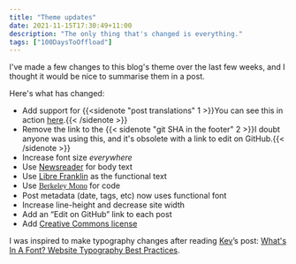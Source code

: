 ```yaml
---
title: "Theme updates"
date: 2021-11-15T17:30:49+11:00
description: "The only thing that's changed is everything."
tags: ["100DaysToOffload"]
---
```


I've made a few changes to this blog's theme over the last few weeks, and I thought it would be nice to summarise them in a post.

Here's what has changed:

- Add support for {{<sidenote "post translations" 1 >}}You can see this in action [here](/fr/post/this-blog-is-decentralised/).{{< /sidenote >}}
- Remove the link to the {{< sidenote "git SHA in the footer" 2 >}}I doubt anyone was using this, and it's obsolete with a link to edit on GitHub.{{< /sidenote >}}
- Increase font size _everywhere_
- Use [Newsreader](https://fonts.google.com/specimen/Newsreader) for body text
- Use <span class="functional">[Libre Franklin](https://fonts.google.com/specimen/Libre+Franklin)</span> as the functional text
- Use <span style="font-family:'Berkeley Mono';"><a href="https://berkeleygraphics.com/typefaces/berkeley-mono">Berkeley Mono</a></span> for code
- Post metadata (date, tags, etc) now uses functional font
- Increase line-height and decrease site width
- Add an “Edit on GitHub” link to each post
- Add [Creative Commons license](https://creativecommons.org/licenses/by-nc-sa/4.0/)

I was inspired to make typography changes after reading [Kev](https://kevq.uk/)’s post: [What's In A Font? Website Typography Best Practices](https://kevq.uk/whats-in-a-font-researching-website-typography/).
